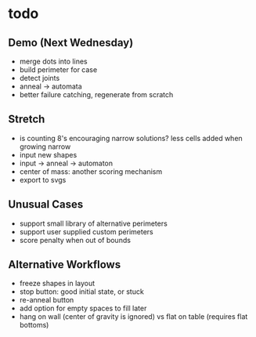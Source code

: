 # todo

## Demo (Next Wednesday)

- merge dots into lines
- build perimeter for case
- detect joints
- anneal -> automata
- better failure catching, regenerate from scratch

## Stretch

- is counting 8's encouraging narrow solutions? less cells added when growing narrow
- input new shapes
- input -> anneal -> automaton
- center of mass: another scoring mechanism
- export to svgs

## Unusual Cases

- support small library of alternative perimeters
- support user supplied custom perimeters
- score penalty when out of bounds

## Alternative Workflows

- freeze shapes in layout
- stop button: good initial state, or stuck
- re-anneal button
- add option for empty spaces to fill later
- hang on wall (center of gravity is ignored) vs flat on table (requires flat bottoms)
